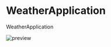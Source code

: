 # WeatherApplication
WeatherApplication

![preview](https://user-images.githubusercontent.com/72103313/122373047-dbbc5280-cf69-11eb-8351-102a5a7a78ce.gif)
